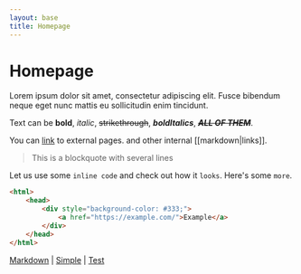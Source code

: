```yaml
---
layout: base
title: Homepage
---
```


# Homepage

Lorem ipsum dolor sit amet, consectetur adipiscing elit. Fusce bibendum neque eget nunc mattis eu sollicitudin enim tincidunt.

Text can be **bold**, _italic_, ~~strikethrough~~, _**boldItalics**_, ~~_**ALL OF THEM**_~~.

You can [link](https://example.dom/) to external pages. and other internal [[markdown|links]].

> This is a blockquote
> with several lines

Let us use some `inline code` and check out how it `looks`. Here's some `more`.

```html
<html>
    <head>
        <div style="background-color: #333;">
            <a href="https://example.com/">Example</a>
        </div>
    </head>
</html>
```

[Markdown](/markdown) | [Simple](/simple) | [Test](/test)
